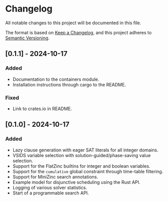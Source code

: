 # Changelog

All notable changes to this project will be documented in this file.

The format is based on [Keep a Changelog](https://keepachangelog.com/en/1.1.0/),
and this project adheres to [Semantic Versioning](https://semver.org/spec/v2.0.0.html).

## [0.1.1] - 2024-10-17

### Added

- Documentation to the containers module.
- Installation instructions through cargo to the README.

### Fixed

- Link to crates.io in README.

## [0.1.0] - 2024-10-17

### Added

- Lazy clause generation with eager SAT literals for all integer domains.
- VSIDS variable selection with solution-guided/phase-saving value selection.
- Support for the FlatZinc builtins for integer and boolean variables.
- Support for the `cumulative` global constraint through time-table filtering.
- Support for MiniZinc search annotations.
- Example model for disjunctive scheduling using the Rust API.
- Logging of various solver statistics.
- Start of a programmable search API.
